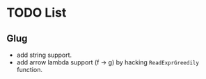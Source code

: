 # TODO List

## Glug

- add string support.
- add arrow lambda support (f -> g) by hacking `ReadExprGreedily` function.
